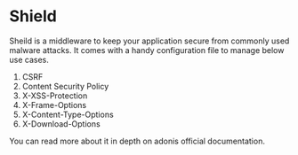# Shield

Sheild is a middleware to keep your application secure from commonly used malware attacks. It comes with a handy configuration file to manage below use cases.

1. CSRF
2. Content Security Policy
3. X-XSS-Protection
4. X-Frame-Options
5. X-Content-Type-Options
6. X-Download-Options

You can read more about it in depth on adonis official documentation.